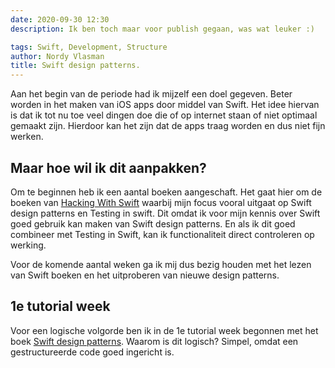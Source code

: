 ```yaml
---
date: 2020-09-30 12:30
description: Ik ben toch maar voor publish gegaan, was wat leuker :)

tags: Swift, Development, Structure
author: Nordy Vlasman
title: Swift design patterns.
---
```

Aan het begin van de periode had ik mijzelf een doel gegeven. Beter worden in het maken van iOS apps door middel van Swift. Het idee hiervan is dat ik tot nu toe veel dingen doe die of op internet staan of niet optimaal gemaakt zijn. Hierdoor kan het zijn dat de apps traag worden en dus niet fijn werken. 

## Maar hoe wil ik dit aanpakken?
Om te beginnen heb ik een aantal boeken aangeschaft. Het gaat hier om de boeken van <a href="https://hackingwithswift.com">Hacking With Swift</a> waarbij mijn focus vooral uitgaat op Swift design patterns en Testing in swift. Dit omdat ik voor mijn kennis over Swift goed gebruik kan maken van Swift design patterns. En als ik dit goed combineer met Testing in Swift, kan ik functionaliteit direct controleren op werking. 

Voor de komende aantal weken ga ik mij dus bezig houden met het lezen van Swift boeken en het uitproberen van nieuwe design patterns. 

## 1e tutorial week
Voor een logische volgorde ben ik in de 1e tutorial week begonnen met het boek <a href="https://www.hackingwithswift.com/store/swift-design-patterns">Swift design patterns</a>. Waarom is dit logisch? Simpel, omdat een gestructureerde code goed ingericht is. 

